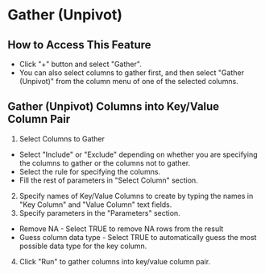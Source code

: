 # Gather (Unpivot)

## How to Access This Feature
* Click "+" button and select "Gather".
* You can also select columns to gather first, and then select "Gather (Unpivot)" from the column menu of one of the selected columns.

## Gather (Unpivot) Columns into Key/Value Column Pair
1. Select Columns to Gather
  * Select "Include" or "Exclude" depending on whether you are specifying the columns to gather or the columns not to gather.
  * Select the rule for specifying the columns.
  * Fill the rest of parameters in "Select Column" section.

2. Specify names of Key/Value Columns to create by typing the names in "Key Column" and "Value Column" text fields.
3. Specify parameters in the "Parameters" section.
  * Remove NA - Select TRUE to remove NA rows from the result
  * Guess column data type - Select TRUE to automatically guess the most possible data type for the key column.
4. Click "Run" to gather columns into key/value column pair.
